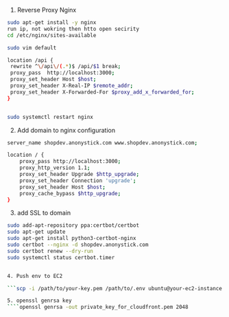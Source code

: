 1. Reverse Proxy Nginx

```bash
sudo apt-get install -y nginx
run ip, not wokring then htto open secirity
cd /etc/nginx/sites-available

sudo vim default

location /api {
 rewrite ^\/api\/(.*)$ /api/$1 break;
 proxy_pass  http://localhost:3000;
 proxy_set_header Host $host;
 proxy_set_header X-Real-IP $remote_addr;
 proxy_set_header X-Forwarded-For $proxy_add_x_forwarded_for;
}


sudo systemctl restart nginx
```

2. Add domain to nginx configuration

```bash
server_name shopdev.anonystick.com www.shopdev.anonystick.com;

location / {
    proxy_pass http://localhost:3000;
    proxy_http_version 1.1;
    proxy_set_header Upgrade $http_upgrade;
    proxy_set_header Connection 'upgrade';
    proxy_set_header Host $host;
    proxy_cache_bypass $http_upgrade;
}
```

3. add SSL to domain

`````bash
sudo add-apt-repository ppa:certbot/certbot
sudo apt-get update
sudo apt-get install python3-certbot-nginx
sudo certbot --nginx -d shopdev.anonystick.com
sudo certbot renew --dry-run
sudo systemctl status certbot.timer


4. Push env to EC2

```scp -i /path/to/your-key.pem /path/to/.env ubuntu@your-ec2-instance:/path/to/your-app/

5. openssl genrsa key
````openssl genrsa -out private_key_for_cloudfront.pem 2048
`````
